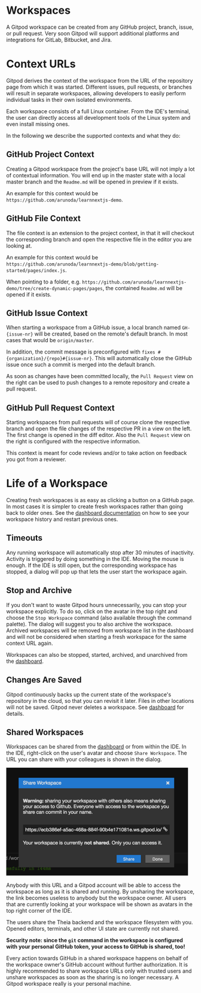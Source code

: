 # Workspaces

A Gitpod workspace can be created from any GitHub project, branch, issue, or pull request. Very
soon Gitpod will support additional platforms and integrations for GitLab, Bitbucket, and Jira.

# Context URLs

Gitpod derives the context of the workspace from the URL of the repository page from which it was
started. Different issues, pull requests, or branches will result in separate workspaces, allowing
developers to easily perform individual tasks in their own isolated environments.

Each workspace consists of a full Linux container. From the IDE's terminal, the user can directly
access all development tools of the Linux system and even install missing ones.

In the following we describe the supported contexts and what they do:

## GitHub Project Context

Creating a Gitpod workspace from the project's base URL will not imply a lot of contextual
information. You will end up in the master state with a local master branch and the `Readme.md`
will be opened in preview if it exists.

An example for this context would be `https://github.com/arunoda/learnnextjs-demo`.

## GitHub File Context

The file context is an extension to the project context, in that it will checkout the corresponding
branch and open the respective file in the editor you are looking at.

An example for this context would be
`https://github.com/arunoda/learnnextjs-demo/blob/getting-started/pages/index.js`.

When pointing to a folder, e.g.
`https://github.com/arunoda/learnnextjs-demo/tree/create-dynamic-pages/pages`, the contained
`Readme.md` will be opened if it exists.

## GitHub Issue Context

When starting a workspace from a GitHub issue, a local branch named `GH-{issue-nr}` will be
created, based on the remote's default branch. In most cases that would be `origin/master`.

In addition, the commit message is preconfigured with `fixes #{organization}/{repo}#{issue-nr}`.
This will automatically close the GitHub issue once such a commit is merged into the default branch.

As soon as changes have been committed locally, the `Pull Request` view on the right can be used to
push changes to a remote repository and create a pull request.

## GitHub Pull Request Context

Starting workspaces from pull requests will of course clone the respective branch and open the file
changes of the respective PR in a view on the left. The first change is opened in the diff editor.
Also the `Pull Request` view on the right is configured with the respective information.

This context is meant for code reviews and/or to take action on feedback you got from a reviewer.

# Life of a Workspace

Creating fresh workspaces is as easy as clicking a button on a GitHub page. In most cases it is
simpler to create fresh workspaces rather than going back to older ones. See the [dashboard
documentation](60_Dashboard.md) on how to see your workspace history and restart previous ones.

## Timeouts
Any running workspace will automatically stop after 30 minutes of inactivity. Activity is triggered
by doing something in the IDE. Moving the mouse is enough. If the IDE is still open, but the
corresponding workspace has stopped, a dialog will pop up that lets the user start the workspace
again.

## Stop and Archive
If you don't want to waste Gitpod hours unnecessarily, you can stop your workspace explicitly. To
do so, click on the avatar in the top right and choose the `Stop Workspace` command (also available
through the command palette). The dialog will suggest you to also archive the workspace. Archived
workspaces will be removed from workspace list in the dashboard and will not be considered when
starting a fresh workspace for the same context URL again.

Workspaces can also be stopped, started, archived, and unarchived from the
[dashboard](60_Dashboard.md).

## Changes Are Saved
Gitpod continuously backs up the current state of the workspace's repository in the cloud, so that 
you can revisit it later. Files in other locations will not be saved. Gitpod never deletes a
workspace. See [dashboard](60_Dashboard.md) for details.

## Shared Workspaces
Workspaces can be shared from the [dashboard](60_Dashboard.md) or from within the IDE. In the IDE,
right-click on the user's avatar and choose `Share Workspace`. The URL you can share with your
colleagues is shown in the dialog.

![](./images/share-workspace.png)

Anybody with this URL and a Gitpod account will be able to access the workspace as long as it is
shared and running. By unsharing the workspace, the link becomes useless to anybody but the
workspace owner. All users that are currently looking at your workspace will be shown as avatars in
the top right corner of the IDE.

The users share the Theia backend and the workspace filesystem with you. Opened editors, terminals,
and other UI state are currently not shared.

**Security note: since the `git` command in the workspace is configured with your personal GitHub
token, your access to GitHub is shared, too!**

Every action towards GitHub in a shared workspace happens on behalf of the workspace owner's GitHub
account without further authorization. It is highly recommended to share workspace URLs only with
trusted users and unshare workspaces as soon as the sharing is no longer necessary. A Gitpod
workspace really is your personal machine.
